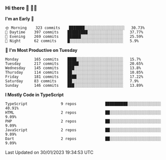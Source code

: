 ### Hi there 👋 🧑‍💻



<!--START_SECTION:waka-->
**I'm an Early 🐤** 

```text
🌞 Morning    323 commits    ███████░░░░░░░░░░░░░░░░░░   30.73% 
🌆 Daytime    397 commits    █████████░░░░░░░░░░░░░░░░   37.77% 
🌃 Evening    269 commits    ██████░░░░░░░░░░░░░░░░░░░   25.59% 
🌙 Night      62 commits     █░░░░░░░░░░░░░░░░░░░░░░░░   5.9%

```
📅 **I'm Most Productive on Tuesday** 

```text
Monday       165 commits    ████░░░░░░░░░░░░░░░░░░░░░   15.7% 
Tuesday      217 commits    █████░░░░░░░░░░░░░░░░░░░░   20.65% 
Wednesday    145 commits    ███░░░░░░░░░░░░░░░░░░░░░░   13.8% 
Thursday     114 commits    ██░░░░░░░░░░░░░░░░░░░░░░░   10.85% 
Friday       181 commits    ████░░░░░░░░░░░░░░░░░░░░░   17.22% 
Saturday     83 commits     ██░░░░░░░░░░░░░░░░░░░░░░░   7.9% 
Sunday       146 commits    ███░░░░░░░░░░░░░░░░░░░░░░   13.89%

```


**I Mostly Code in TypeScript** 

```text
TypeScript               9 repos             ██████████░░░░░░░░░░░░░░░   40.91% 
HTML                     2 repos             ██░░░░░░░░░░░░░░░░░░░░░░░   9.09% 
PHP                      2 repos             ██░░░░░░░░░░░░░░░░░░░░░░░   9.09% 
JavaScript               2 repos             ██░░░░░░░░░░░░░░░░░░░░░░░   9.09% 
Dart                     2 repos             ██░░░░░░░░░░░░░░░░░░░░░░░   9.09%

```



 Last Updated on 30/01/2023 19:34:53 UTC
<!--END_SECTION:waka-->


